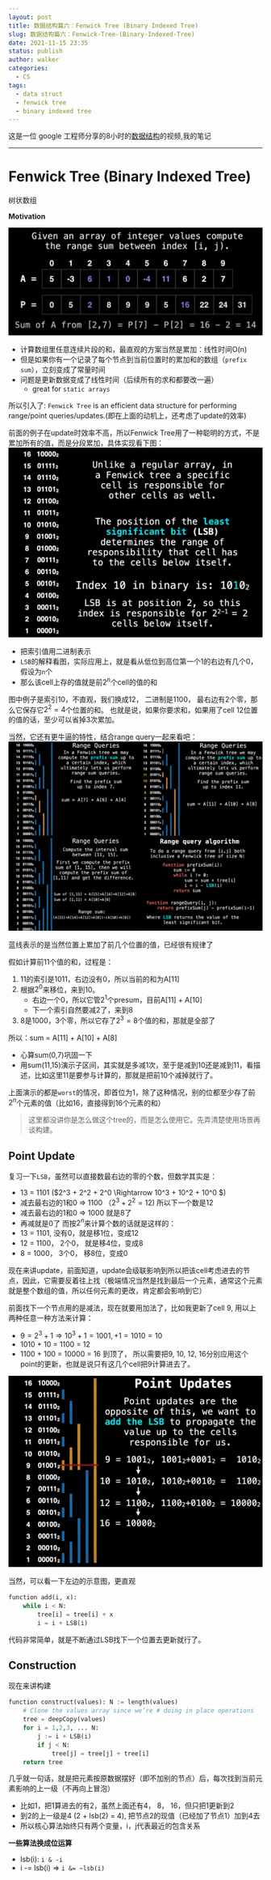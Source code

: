 ```yaml
---
layout: post
title: 数据结构篇六：Fenwick Tree (Binary Indexed Tree)
slug: 数据结构篇六：Fenwick-Tree-(Binary-Indexed-Tree)
date: 2021-11-15 23:35
status: publish
author: walker
categories: 
  - CS
tags:
  - data struct
  - fenwick tree
  - binary indexed tree
---
```


这是一位 google 工程师分享的8小时的[数据结构](https://www.youtube.com/watch?v=RBSGKlAvoiM)的视频,我的笔记

-----

# Fenwick Tree (Binary Indexed Tree)

树状数组

**Motivation**

![](../assets/1859625-cb667ca0d52fbf56.png)

* 计算数组里任意连续片段的和，最直观的方案当然是累加：线性时间O(n)
* 但是如果你有一个记录了每个节点到当前位置时的累加和的数组（`prefix sum`），立刻变成了常量时间
* 问题是更新数据变成了线性时间（后续所有的求和都要改一遍）
    * great for `static arrays`

所以引入了:
`Fenwick Tree` is an efficient data structure for performing range/point queries/updates.(即在上面的动机上，还考虑了update的效率)

前面的例子在update时效率不高，所以Fenwick Tree用了一种聪明的方式，不是累加所有的值，而是分段累加，具体实现看下图：
![](../assets/1859625-2917913fd143f6b8.png)

* 把索引值用二进制表示
* `LSB`的解释看图，实际应用上，就是看从低位到高位第一个1的右边有几个0，假设为`n`个
* 那么该cell上存的值就是前$2^n$个cell的值的和

图中例子是索引10，不直观，我们换成12， 二进制是1100， 最右边有2个零，那么它保存它$2^2=4$个位置的和。
也就是说，如果你要求和，如果用了cell 12位置的值的话，至少可以省掉3次累加。

当然，它还有更牛逼的特性，结合range query一起来看吧：
![](../assets/1859625-f7a5660ce53dd6d3.png)

蓝线表示的是当然位置上累加了前几个位置的值，已经很有规律了

假如计算前11个值的和，过程是：
1. 11的索引是1011，右边没有0，所以当前的和为A[11]
2. 根据$2^0$来移位，来到10。
    * 右边一个0，所以它管$2^1$个presum，目前A[11] + A[10]
    * 下一个索引自然要减2了，来到8
3. 8是1000，3个零，所以它存了$2^3=8$个值的和，那就是全部了

所以：sum = A[11] + A[10] + A[8]

* 心算sum(0,7)巩固一下
* 用sum(11,15)演示子区间，其实就是多减1次，至于是减到10还是减到11，看描述，比如这里11是要参与计算的，那就是把前10个减掉就行了。

上面演示的都是`worst`的情况，即首位为1，除了这种情况，别的位都至少存了前$2^n$个元素的值（比如16，直接得到16个元素的和）

> 这里都没讲你是怎么做这个tree的，而是怎么使用它。先弄清楚使用场景再谈构建。

## Point Update

复习一下`LSB`，虽然可以直接数最右边的零的个数，但数学其实是：
* 13 = 1101 ($2^3 + 2^2 + 2^0 \Rightarrow 10^3 + 10^2 + 10^0 $)
* 减去最右边的1和0 => 1100 （$2^3+2^2=12$) 所以下一个数是12
* 减去最右边的1和0 => 1000 就是8了
* 再减就是0了
而按$2^n$来计算个数的话就是这样的：
* 13 = 1101, 没有0，就是移1位，变成12
* 12 = 1100， 2个0， 就是移4位，变成8
* 8 = 1000， 3个0， 移8位，变成0

现在来讲update，前面知道，update会级联影响到所以把该cell考虑进去的节点，因此，它需要反着往上找（极端情况当然是找到最后一个元素，通常这个元素就是整个数组的值，所以任何元素的更改，肯定都会影响到它）

前面找下一个节点用的是减法，现在就要用加法了，比如我更新了cell 9, 用以上两种任意一种方法来计算：
* $9 = 2^3 + 1 \Rightarrow 10^3 + 1 = 1001, +1 = 1010 = 10$
* 1010 + 10 = 1100 = 12
* 1100 + 100 = 10000 = 16 到顶了，
所以需要把9, 10, 12, 16分别应用这个point的更新，也就是说只有这几个cell把9计算进去了。

![](../assets/1859625-5c481cd5c7dfd9bc.png)

当然，可以看一下左边的示意图，更直观

```python
function add(i, x): 
    while i < N:
        tree[i] = tree[i] + x 
        i = i + LSB(i)
```
代码非常简单，就是不断通过LSB找下一个位置去更新就行了。

## Construction

现在来讲构建
```python
function construct(values): N := length(values)
    # Clone the values array since we’re # doing in place operations
    tree = deepCopy(values)
    for i = 1,2,3, ... N:
        j := i + LSB(i)
        if j < N:
            tree[j] = tree[j] + tree[i]
    return tree
```

几乎就一句话，就是把元素按原数据摆好（即不加别的节点）后，每次找到当前元素影响的上一级（不再向上冒泡）
* 比如1，把1算进去的有2，虽然上面还有4， 8， 16，但只把1更新到2
* 到2的上一级是4 (2 + lsb(2) = 4), 把节点2的现值（已经加了节点1）加到4去
* 所以核心算法始终只有两个变量，i，j代表最近的包含关系

**一些算法换成位运算**
* lsb(i): `i & -i`
* i -= lsb(i) => `i &= ~lsb(i)`

